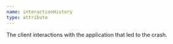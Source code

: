 ```yaml
---
name: interactionHistory
type: attribute
---
```


The client interactions with the application that led to the crash.
